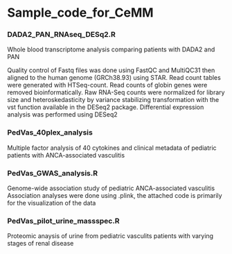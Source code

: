 # Sample_code_for_CeMM


### DADA2_PAN_RNAseq_DESq2.R
Whole blood transcriptome analysis comparing patients with DADA2 and PAN
    
Quality control of Fastq files was done using FastQC and MultiQC31 then aligned to the human genome (GRCh38.93) using STAR. Read count tables were      generated with HTSeq-count. Read counts of globin genes were removed bioinformatically. Raw RNA-Seq counts were normalized for library size and heteroskedasticity by variance stabilizing transformation with the vst function available in the DESeq2 package. Differential expression analysis was performed using DESeq2
    

### PedVas_40plex_analysis
Multiple factor analysis of 40 cytokines and clinical metadata of pediatric patients with ANCA-associated vasculitis 


### PedVas_GWAS_analysis.R
Genome-wide association study of pediatric ANCA-associated vasculitis
Association analyses were done using .plink, the attached code is primarily for the visualization of the data
    
    
### PedVas_pilot_urine_massspec.R
Proteomic anaysis of urine from pediatric vasculits patients with varying stages of renal disease
    
